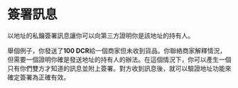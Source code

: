 # 簽署訊息

以地址的私鑰簽署訊息讓你可以向第三方證明你是該地址的持有人。

舉個例子，你發送了**100 DCR**給一個商家但未收到貨品。你聯絡商家解釋情況，但需要一個證明你確是發送地址的持有人的辦法。在這個情況下，你可以產生一個只有你們雙方才知道的訊息並附上簽署。對方收到訊息後，就可以驗證地址功能來確定簽署為正確有效。
